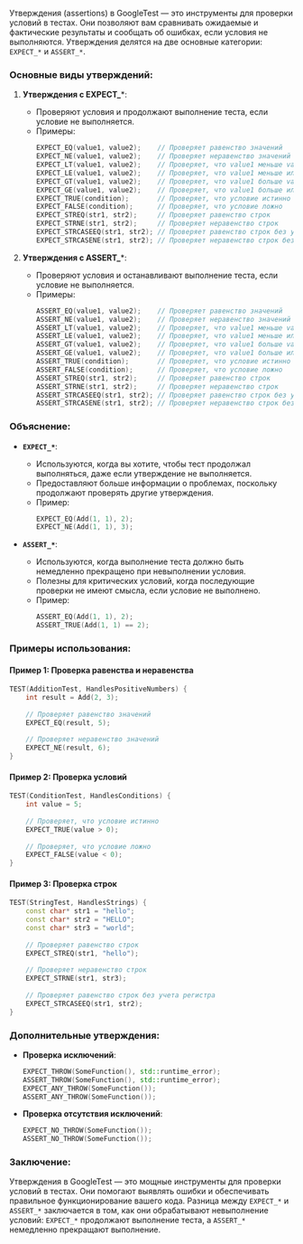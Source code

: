 Утверждения (assertions) в GoogleTest — это инструменты для проверки условий в тестах. Они позволяют вам сравнивать ожидаемые и фактические результаты и сообщать об ошибках, если условия не выполняются. Утверждения делятся на две основные категории: `EXPECT_*` и `ASSERT_*`.

### Основные виды утверждений:

1. **Утверждения с EXPECT_***:
   - Проверяют условия и продолжают выполнение теста, если условие не выполняется.
   - Примеры:
     ```cpp
     EXPECT_EQ(value1, value2);    // Проверяет равенство значений
     EXPECT_NE(value1, value2);    // Проверяет неравенство значений
     EXPECT_LT(value1, value2);    // Проверяет, что value1 меньше value2
     EXPECT_LE(value1, value2);    // Проверяет, что value1 меньше или равно value2
     EXPECT_GT(value1, value2);    // Проверяет, что value1 больше value2
     EXPECT_GE(value1, value2);    // Проверяет, что value1 больше или равно value2
     EXPECT_TRUE(condition);       // Проверяет, что условие истинно
     EXPECT_FALSE(condition);      // Проверяет, что условие ложно
     EXPECT_STREQ(str1, str2);     // Проверяет равенство строк
     EXPECT_STRNE(str1, str2);     // Проверяет неравенство строк
     EXPECT_STRCASEEQ(str1, str2); // Проверяет равенство строк без учета регистра
     EXPECT_STRCASENE(str1, str2); // Проверяет неравенство строк без учета регистра
     ```

2. **Утверждения с ASSERT_***:
   - Проверяют условия и останавливают выполнение теста, если условие не выполняется.
   - Примеры:
     ```cpp
     ASSERT_EQ(value1, value2);    // Проверяет равенство значений
     ASSERT_NE(value1, value2);    // Проверяет неравенство значений
     ASSERT_LT(value1, value2);    // Проверяет, что value1 меньше value2
     ASSERT_LE(value1, value2);    // Проверяет, что value1 меньше или равно value2
     ASSERT_GT(value1, value2);    // Проверяет, что value1 больше value2
     ASSERT_GE(value1, value2);    // Проверяет, что value1 больше или равно value2
     ASSERT_TRUE(condition);       // Проверяет, что условие истинно
     ASSERT_FALSE(condition);      // Проверяет, что условие ложно
     ASSERT_STREQ(str1, str2);     // Проверяет равенство строк
     ASSERT_STRNE(str1, str2);     // Проверяет неравенство строк
     ASSERT_STRCASEEQ(str1, str2); // Проверяет равенство строк без учета регистра
     ASSERT_STRCASENE(str1, str2); // Проверяет неравенство строк без учета регистра
     ```

### Объяснение:

- **`EXPECT_*`**:
  - Используются, когда вы хотите, чтобы тест продолжал выполняться, даже если утверждение не выполняется.
  - Предоставляют больше информации о проблемах, поскольку продолжают проверять другие утверждения.
  - Пример:
    ```cpp
    EXPECT_EQ(Add(1, 1), 2);
    EXPECT_NE(Add(1, 1), 3);
    ```

- **`ASSERT_*`**:
  - Используются, когда выполнение теста должно быть немедленно прекращено при невыполнении условия.
  - Полезны для критических условий, когда последующие проверки не имеют смысла, если условие не выполнено.
  - Пример:
    ```cpp
    ASSERT_EQ(Add(1, 1), 2);
    ASSERT_TRUE(Add(1, 1) == 2);
    ```

### Примеры использования:

#### Пример 1: Проверка равенства и неравенства

```cpp
TEST(AdditionTest, HandlesPositiveNumbers) {
    int result = Add(2, 3);
    
    // Проверяет равенство значений
    EXPECT_EQ(result, 5);
    
    // Проверяет неравенство значений
    EXPECT_NE(result, 6);
}
```

#### Пример 2: Проверка условий

```cpp
TEST(ConditionTest, HandlesConditions) {
    int value = 5;
    
    // Проверяет, что условие истинно
    EXPECT_TRUE(value > 0);
    
    // Проверяет, что условие ложно
    EXPECT_FALSE(value < 0);
}
```

#### Пример 3: Проверка строк

```cpp
TEST(StringTest, HandlesStrings) {
    const char* str1 = "hello";
    const char* str2 = "HELLO";
    const char* str3 = "world";
    
    // Проверяет равенство строк
    EXPECT_STREQ(str1, "hello");
    
    // Проверяет неравенство строк
    EXPECT_STRNE(str1, str3);
    
    // Проверяет равенство строк без учета регистра
    EXPECT_STRCASEEQ(str1, str2);
}
```

### Дополнительные утверждения:

- **Проверка исключений**:
  ```cpp
  EXPECT_THROW(SomeFunction(), std::runtime_error);
  ASSERT_THROW(SomeFunction(), std::runtime_error);
  EXPECT_ANY_THROW(SomeFunction());
  ASSERT_ANY_THROW(SomeFunction());
  ```

- **Проверка отсутствия исключений**:
  ```cpp
  EXPECT_NO_THROW(SomeFunction());
  ASSERT_NO_THROW(SomeFunction());
  ```

### Заключение:

Утверждения в GoogleTest — это мощные инструменты для проверки условий в тестах. Они помогают выявлять ошибки и обеспечивать правильное функционирование вашего кода. Разница между `EXPECT_*` и `ASSERT_*` заключается в том, как они обрабатывают невыполнение условий: `EXPECT_*` продолжают выполнение теста, а `ASSERT_*` немедленно прекращают выполнение.